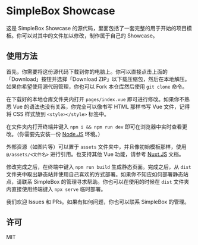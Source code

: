 # SimpleBox Showcase

这是 SimpleBox Showcase 的源代码，里面包括了一套完整的用于开始的项目模板。你可以对其中的文件加以修改，制作属于自己的 Showcase。

## 使用方法

首先，你需要将这份源代码下载到你的电脑上。你可以直接点击上面的「Download」按钮并选择「Download ZIP」以下载压缩包，然后在本地解压。如果你希望使用源代码管理，你也可以 Fork 本仓库然后使用 `git clone` 命令。

在下载好的本地仓库文件夹内打开 `pages/index.vue` 即可进行修改。如果你不熟悉 Vue 的语法也没有关系，你完全可以像书写 HTML 那样书写 Vue 文件，记得将 CSS 样式放到 `<style></style>` 标签中。

在文件夹内打开终端并键入 `npm i && npm run dev` 即可在浏览器中实时查看更改。（你需要先安装一份 [Node.JS](https://nodejs.org/) 环境。）

外部资源（如图片等）可以置于 `assets` 文件夹中，并且像初始模板那样，使用 `@/assets/<文件名>` 进行引用。也支持其他 Vue 功能，请参考 [Nuxt.JS](https://zh.nuxtjs.org/) 文档。

修改完成之后，在终端中键入 `npm run build` 生成静态页面。完成之后，从 `dist` 文件夹中取出静态站并使用自己喜欢的方式部署。如果你不知应如何部署静态站点，请联系 SimpleBox 的管理寻求帮助。你也可以在使用的时候在 `dist` 文件夹内直接使用终端键入 `npx serve` 临时部署。

我们欢迎 Issues 和 PRs。如果有如何问题，你也可以联系 SimpleBox 的管理。

## 许可

MIT
